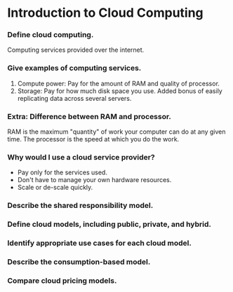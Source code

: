 # Introduction to Cloud Computing


### Define cloud computing.
Computing services provided over the internet.

### Give examples of computing services.
1. Compute power: Pay for the amount of RAM and quality of processor.
2. Storage: Pay for how much disk space you use. Added bonus of easily replicating data across several servers. 

### Extra: Difference between RAM and processor.
RAM is the maximum "quantity" of work your computer can do at any given time. The processor is the speed at which you do the work.

### Why would I use a cloud service provider?
- Pay only for the services used. 
- Don't have to manage your own hardware resources.
- Scale or de-scale quickly.

### Describe the shared responsibility model.
### Define cloud models, including public, private, and hybrid.
### Identify appropriate use cases for each cloud model.
### Describe the consumption-based model.
### Compare cloud pricing models.

